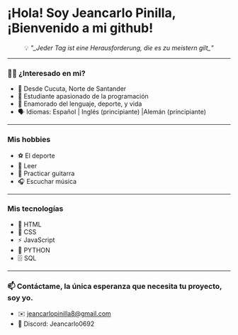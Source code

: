 # ¡Hola! Soy Jeancarlo Pinilla, ¡Bienvenido a mi github!

<p align="center">💡 <em>"_Jeder Tag ist eine Herausforderung, die es zu meistern gilt_"</em></p>


---

### 🧑‍💻 ¿Interesado en mi? 

- 📍 Desde Cucuta, Norte de Santander
- 🧑 Estudiante apasionado de la programación
- 🧠 Enamorado del lenguaje, deporte,  y vida  
- 🗣️ Idiomas: Español | Inglés (principiante) |Alemán (principiante)

---

### Mis hobbies

- ⚽ El deporte
- 📖 Leer
- 🎸 Practicar guitarra
- 🎧 Escuchar música

  
---


### Mis tecnologías

- 📄 HTML
- 🎨 CSS
- ⚡ JavaScript
- 🐍 PYTHON
- 🗄️ SQL

  
---

### 📫 Contáctame, la única esperanza que necesita tu proyecto, soy yo.

- ✉️ jeancarlopinilla8@gmail.com
- 👾 Discord: Jeancarlo0692
